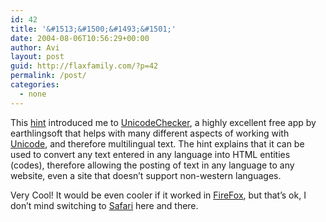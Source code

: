 ```yaml
---
id: 42
title: '&#1513;&#1500;&#1493;&#1501;'
date: 2004-08-06T10:56:29+00:00
author: Avi
layout: post
guid: http://flaxfamily.com/?p=42
permalink: /post/
categories:
  - none
---
```

This [hint](http://www.macosxhints.com/article.php?story=20040804025807648) introduced me to [UnicodeChecker](http://www.earthlingsoft.net/UnicodeChecker/), a highly excellent free app by earthlingsoft that helps with many different aspects of working with [Unicode](http://www.unicode.org/standard/WhatIsUnicode.html), and therefore multilingual text. The hint explains that it can be used to convert any text entered in any language into HTML entities (codes), therefore allowing the posting of text in any language to any website, even a site that doesn&#8217;t support non-western languages.

Very Cool! It would be even cooler if it worked in [FireFox](http://mozilla.org/firefox/), but that&#8217;s ok, I don&#8217;t mind switching to [Safari](http://apple.com/safari/) here and there.